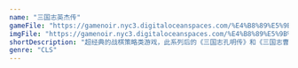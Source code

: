 ```yaml
---
name: "三国志英杰传"
gameFile: "https://gamenoir.nyc3.digitaloceanspaces.com/%E4%B8%89%E5%9B%BD%E5%BF%97%E8%8B%B1%E6%9D%B0%E4%BC%A0/reko3.zip"
imgFile: "https://gamenoir.nyc3.digitaloceanspaces.com/%E4%B8%89%E5%9B%BD%E5%BF%97%E8%8B%B1%E6%9D%B0%E4%BC%A0/original.webp"
shortDescription: "超经典的战棋策略类游戏，此系列后的《三国志孔明传》和《三国志曹操传》把这个系列的经典发挥到了极致。"
genre: "CLS"
---
```

